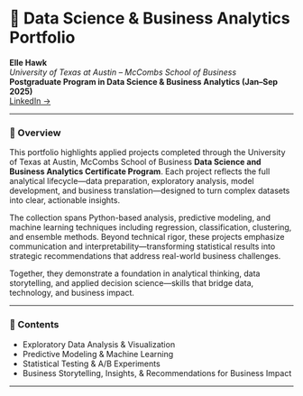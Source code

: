 # 🧭 Data Science & Business Analytics Portfolio

**Elle Hawk**  
*University of Texas at Austin – McCombs School of Business*  
**Postgraduate Program in Data Science & Business Analytics (Jan–Sep 2025)**  
[LinkedIn →](https://www.linkedin.com/in/ellehawk)

---

### 📘 Overview
This portfolio highlights applied projects completed through the University of Texas at Austin, McCombs School of Business **Data Science and Business Analytics Certificate Program**. Each project reflects the full analytical lifecycle—data preparation, exploratory analysis, model development, and business translation—designed to turn complex datasets into clear, actionable insights.

The collection spans Python-based analysis, predictive modeling, and machine learning techniques including regression, classification, clustering, and ensemble methods. Beyond technical rigor, these projects emphasize communication and interpretability—transforming statistical results into strategic recommendations that address real-world business challenges.

Together, they demonstrate a foundation in analytical thinking, data storytelling, and applied decision science—skills that bridge data, technology, and business impact.

---

### 🧩 Contents
- Exploratory Data Analysis & Visualization  
- Predictive Modeling & Machine Learning   
- Statistical Testing & A/B Experiments  
- Business Storytelling, Insights, & Recommendations for Business Impact

---
